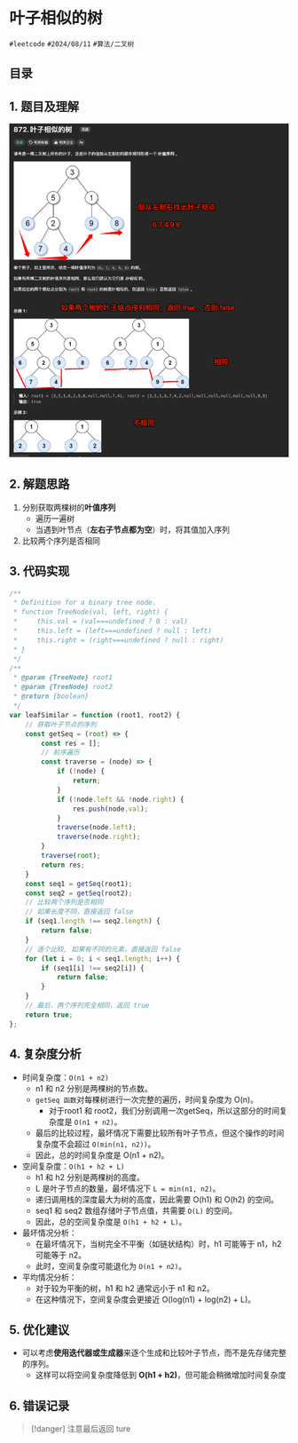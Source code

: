 
# 叶子相似的树


`#leetcode`   `#2024/08/11`  `#算法/二叉树` 


## 目录
<!-- toc -->
 ## 1. 题目及理解 

![图片&文件](./files/Pastedimage20240811164506.png)

## 2. 解题思路

1. 分别获取两棵树的**叶值序列**
	- 遍历一遍树
	- 当遇到叶节点（**左右子节点都为空**）时，将其值加入序列
2. 比较两个序列是否相同


## 3. 代码实现

```javascript
/**
 * Definition for a binary tree node.
 * function TreeNode(val, left, right) {
 *     this.val = (val===undefined ? 0 : val)
 *     this.left = (left===undefined ? null : left)
 *     this.right = (right===undefined ? null : right)
 * }
 */
/**
 * @param {TreeNode} root1
 * @param {TreeNode} root2
 * @return {boolean}
 */
var leafSimilar = function (root1, root2) {
    // 获取叶子节点的序列
    const getSeq = (root) => {
        const res = [];
        // 前序遍历
        const traverse = (node) => {
            if (!node) {
                return;
            }
            if (!node.left && !node.right) {
                res.push(node.val);
            }
            traverse(node.left);
            traverse(node.right);
        }
        traverse(root);
        return res;
    }
    const seq1 = getSeq(root1);
    const seq2 = getSeq(root2);
    // 比较两个序列是否相同
    // 如果长度不同，直接返回 false
    if (seq1.length !== seq2.length) {
        return false;
    }
    // 逐个比较, 如果有不同的元素，直接返回 false
    for (let i = 0; i < seq1.length; i++) {
        if (seq1[i] !== seq2[i]) {
            return false;
        }
    }
    // 最后，两个序列完全相同，返回 true
    return true;
};
```

## 4. 复杂度分析

- 时间复杂度：`O(n1 + n2)`
	- n1 和 n2 分别是两棵树的节点数。
	- `getSeq 函数`对每棵树进行一次完整的遍历，时间复杂度为 O(n)。
		- 对于root1 和 root2，我们分别调用一次getSeq，所以这部分的时间复杂度是 `O(n1 + n2)`。
	- 最后的比较过程，最坏情况下需要比较所有叶子节点，但这个操作的时间复杂度不会超过 `O(min(n1, n2))`。
	- 因此，总的时间复杂度是 O(n1 + n2)。
- 空间复杂度：`O(h1 + h2 + L)`
	-  h1 和 h2 分别是两棵树的高度。
	- L 是叶子节点的数量，最坏情况下 `L = min(n1, n2)`。
	- 递归调用栈的深度最大为树的高度，因此需要 O(h1) 和 O(h2) 的空间。
	- seq1 和 seq2 数组存储叶子节点值，共需要 `O(L)` 的空间。
	- 因此，总的空间复杂度是 `O(h1 + h2 + L)`。
- 最坏情况分析：
	- 在最坏情况下，当树完全不平衡（如链状结构）时，h1 可能等于 n1，h2 可能等于 n2。
	- 此时，空间复杂度可能退化为 `O(n1 + n2)`。
- 平均情况分析：
	- 对于较为平衡的树，h1 和 h2 通常远小于 n1 和 n2。
	- 在这种情况下，空间复杂度会更接近 O(log(n1) + log(n2) + L)。


## 5. 优化建议

- 可以考虑**使用迭代器或生成器**来逐个生成和比较叶子节点，而不是先存储完整的序列。
	- 这样可以将空间复杂度降低到 **O(h1 + h2)**，但可能会稍微增加时间复杂度


## 6. 错误记录

> [!danger]
> 注意最后返回 ture